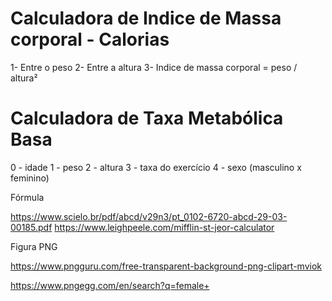 # Calculadora de Indice de Massa corporal - Calorias

1- Entre o peso
2- Entre a altura
3- Indice de massa corporal = peso / altura²

# Calculadora de Taxa Metabólica Basa

0 - idade
1 - peso
2 - altura
3 - taxa do exercício
4 - sexo (masculino x feminino)

Fórmula

https://www.scielo.br/pdf/abcd/v29n3/pt_0102-6720-abcd-29-03-00185.pdf
https://www.leighpeele.com/mifflin-st-jeor-calculator

Figura PNG

https://www.pngguru.com/free-transparent-background-png-clipart-mviok

https://www.pngegg.com/en/search?q=female+
